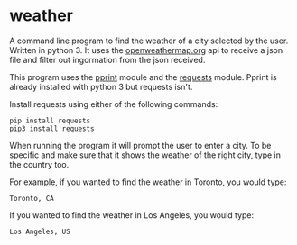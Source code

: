 # weather
A command line program to find the weather of a city selected by the user. Written in python 3. It uses the [openweathermap.org](openweathermap.org) api to receive a json file and filter out ingormation from the json received. 

This program uses the [pprint](https://docs.python.org/3/library/pprint.html) module and the [requests](https://pypi.org/project/requests/) module. Pprint is already installed with python 3 but requests isn't.

Install requests using either of the following commands:

```
pip install requests
pip3 install requests
```
When running the program it will prompt the user to enter a city. To be specific and make sure that it shows the weather of the right city, type in the country too.

For example, if you wanted to find the weather in Toronto, you would type:

```
Toronto, CA
```

If you wanted to find the weather in Los Angeles, you would type:

```
Los Angeles, US
```
